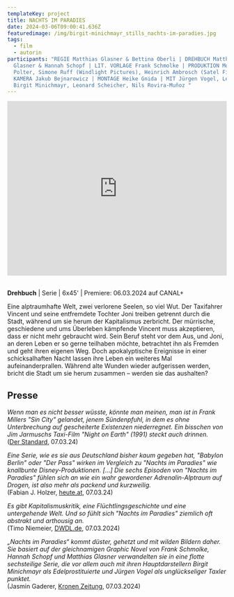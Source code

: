 ```yaml
---
templateKey: project
title: NACHTS IM PARADIES
date: 2024-03-06T09:00:41.636Z
featuredimage: /img/birgit-minichmayr_stills_nachts-im-paradies.jpg
tags:
  - film
  - autorin
participants: "REGIE Matthias Glasner & Bettina Oberli | DREHBUCH Matthias
  Glasner & Hannah Schopf | LIT. VORLAGE Frank Schmolke | PRODUKTION Moritz
  Polter, Simone Ruff (Windlight Pictures), Heinrich Ambrosch (Satel Film) |
  KAMERA Jakub Bejnarowicz | MONTAGE Heike Gnida | MIT Jürgen Vogel, Lea Drinda,
  Birgit Minichmayr, Leonard Scheicher, Nils Rovira-Muñoz "
---
```

<iframe width="100%" height="400" src="https://www.youtube.com/embed/JeL2n-1eZPw?si=RluXM-MXdVbEJYQd" title="YouTube video player" frameborder="0" allow="accelerometer; autoplay; clipboard-write; encrypted-media; gyroscope; picture-in-picture; web-share" allowfullscreen></iframe>

﻿\
**Drehbuch** | Serie | 6x45' | Premiere: 06.03.2024 auf CANAL+

Eine alptraumhafte Welt, zwei verlorene Seelen, so viel Wut. Der Taxifahrer Vincent und seine entfremdete Tochter Joni treiben getrennt durch die Stadt, während um sie herum der Kapitalismus zerbricht. Der mürrische, geschiedene und ums Überleben kämpfende Vincent muss akzeptieren, dass er nicht mehr gebraucht wird. Sein Beruf steht vor dem Aus, und Joni, an deren Leben er so gerne teilhaben möchte, betrachtet ihn als Fremden und geht ihren eigenen Weg. Doch apokalyptische Ereignisse in einer schicksalhaften Nacht lassen ihre Leben ein weiteres Mal aufeinanderprallen. Während alte Wunden wieder aufgerissen werden, bricht die Stadt um sie herum zusammen – werden sie das aushalten?

## Presse

*Wenn man es nicht besser wüsste, könnte man meinen, man ist in Frank Millers "Sin City" gelandet, jenem Sündenpfuhl, in dem es ohne Unterbrechung auf gescheiterte Existenzen niederregnet. Ein bisschen von Jim Jarmuschs Taxi-Film "Night on Earth" (1991) steckt auch drinnen.*\
([Der Standard](https://www.derstandard.at/story/3000000210579/nachts-im-paradies-bei-canal-deutscher-noir-mit-birgit-minichmayr-mit-juergen-vogel?ref=rss), 07.03.24)

*Eine Serie, wie es sie aus Deutschland bisher kaum gegeben hat, "Babylon Berlin" oder "Der Pass" wirken im Vergleich zu "Nachts im Paradies" wie knallbunte Disney-Produktionen. \[...] Die sechs Episoden von "Nachts im Paradies" fühlen sich an wie ein wahr gewordener Adrenalin-Alptraum auf Drogen, ist also mehr als packend und kurzweilig.*\
(Fabian J. Holzer, [heute.at](https://amp.heute.at/s/birgit-minichmayr-wird-in-dieser-serie-zur-comic-figur-120023577), 07.03.24)

*Es gibt Kapitalismuskritik, eine Flüchtlingsgeschichte und eine untergehende Welt. Und so fühlt sich "Nachts im Paradies" ziemlich oft abstrakt und arthousig an.*\
(Timo Niemeier, [DWDL.de](https://www.dwdl.de/magazin/97073/nachts_im_paradies_viel_arthouse_wenig_mainstream/?utm_source=&utm_medium=&utm_campaign=&utm_term=), 07.03.2024)

*„Nachts im Paradies“ kommt düster, gehetzt und mit wilden Bildern daher. Sie basiert auf der gleichnamigen Graphic Novel von Frank Schmolke, Hannah Schopf und Matthias Glasner verwandelten sie in eine flotte sechsteilige Serie, die vor allem auch mit ihren Hauptdarstellern Birgit Minichmayr als Edelprostituierte und Jürgen Vogel als unglückseliger Taxler punktet.*\
(Jasmin Gaderer, [Kronen Zeitung](https://www.krone.at/3279781), 07.03.2024)